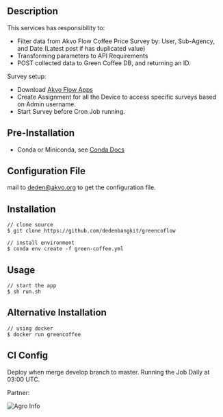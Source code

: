 ## Description 

This services has responsibility to:
- Filter data from Akvo Flow Coffee Price Survey by: User, Sub-Agency, and Date (Latest post if has duplicated value)
- Transforming parameters to API Requirements 
- POST collected data to Green Coffee DB, and returning an ID.

Survey setup:
- Download [Akvo Flow Apps](https://greencoffee.akvoflow.org/app2)
- Create Assignment for all the Device to access specific surveys based on Admin username.
- Start Survey before Cron Job running.

## Pre-Installation
- Conda or Miniconda, see [Conda Docs](https://conda.io/docs/)

## Configuration File
mail to [deden@akvo.org](mailto:deden@akvo.org) to get the configuration file.

## Installation
```
// clone source
$ git clone https://github.com/dedenbangkit/greencoflow

// install environment
$ conda env create -f green-coffee.yml

```

## Usage 
```
// start the app 
$ sh run.sh 
```

## Alternative Installation 
```
// using docker
$ docker run greencoffee 
```

## CI Config 

Deploy when merge develop branch to master.
Running the Job Daily at 03:00 UTC.

Partner:

![Agro Info](https://raw.githubusercontent.com/akvo/akvo-tech-consultancy/develop/api/logo.png)
